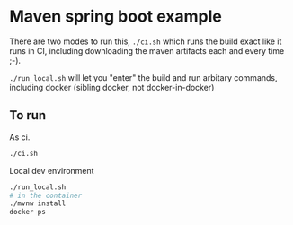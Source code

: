 # Maven spring boot example

There are two modes to run this, `./ci.sh` which runs the build exact like it runs in CI, including downloading the maven artifacts each and every time ;-).

`./run_local.sh` will let you "enter" the build and run arbitary commands, including docker (sibling docker, not docker-in-docker)

## To run

As ci.
```sh
./ci.sh
```

Local dev environment
```sh
./run_local.sh
# in the container
./mvnw install
docker ps
```